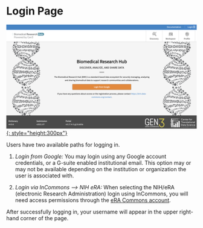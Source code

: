 # **Login Page**

[![](img/brh-login.png){: style="height:300px"}](https://brh.data-commons.org/login)

Users have two available paths for logging in.

1. *Login from Google:* You may login using any Google account credentials, or a G-suite enabled institutional email. This option may or may not be available depending on the institution or organization the user is associated with.

2. *Login via InCommons --> NIH eRA:* When selecting the NIH/eRA (electronic Research Administration) login using InCommons, you will need access permissions through the [eRA Commons account](https://www.era.nih.gov/).

After successfully logging in, your username will appear in the upper right-hand corner of the page.